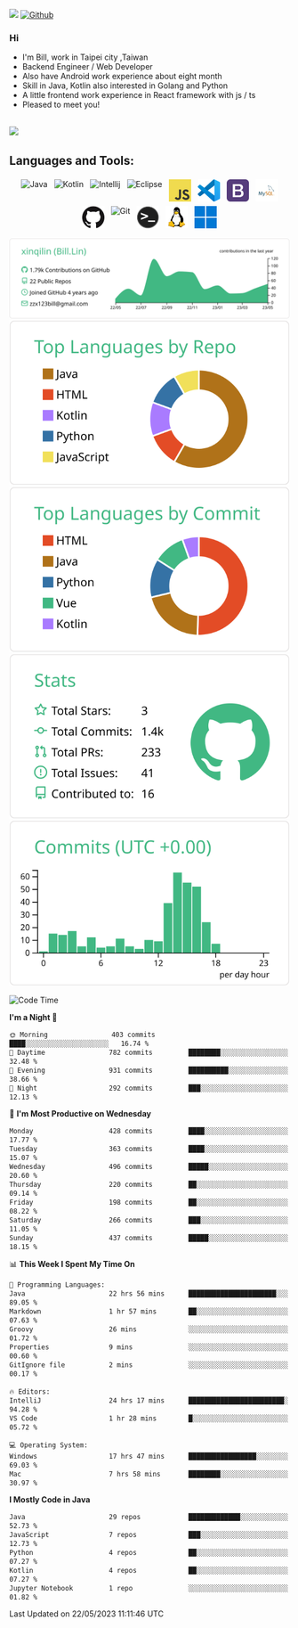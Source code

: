  
![](https://visitor-badge.laobi.icu/badge?page_id=xinqilin.xinqilin)
[![Github](https://img.shields.io/github/followers/xinqilin?label=Follow&style=social)](https://github.com/xinqilin)

### Hi 

- I'm Bill, work in Taipei city ,Taiwan
- Backend Engineer / Web Developer
- Also have Android work experience about eight month
- Skill in Java, Kotlin also interested in Golang and Python
- A little frontend work experience in React framework with js / ts
- Pleased to meet you!


<br />
<img src="https://github-profile-trophy.vercel.app/?username=xinqilin&column=7&margin-w=15" />

## Languages and Tools:
<p align="center">
<img src="https://raw.githubusercontent.com/jmnote/z-icons/master/svg/java.svg" alt="Java" height="40" style="vertical-align:top; margin:4px">
<img src="https://img.icons8.com/color/48/000000/kotlin.png"/  alt="Kotlin" height="40" style="vertical-align:top; margin:4px">
<img src="https://img.icons8.com/color/48/000000/intellij-idea.png" alt="Intellij" height="40" style="vertical-align:top; margin:4px"/>
<img src="https://img.icons8.com/ios-filled/50/000000/java-eclipse.png" alt="Eclipse" height="40" style="vertical-align:top; margin:4px"/>

<img src="https://raw.githubusercontent.com/github/explore/80688e429a7d4ef2fca1e82350fe8e3517d3494d/topics/javascript/javascript.png" alt="Javascript" height="40" style="vertical-align:top; margin:4px">
<img src="https://raw.githubusercontent.com/github/explore/80688e429a7d4ef2fca1e82350fe8e3517d3494d/topics/visual-studio-code/visual-studio-code.png" alt="VS Code" height="40" style="vertical-align:top; margin:4px">
<img src="https://raw.githubusercontent.com/github/explore/80688e429a7d4ef2fca1e82350fe8e3517d3494d/topics/bootstrap/bootstrap.png" alt="Bootstrap" height="40" style="vertical-align:top; margin:4px">
<img src="https://raw.githubusercontent.com/github/explore/80688e429a7d4ef2fca1e82350fe8e3517d3494d/topics/mysql/mysql.png" alt="MySQL" height="40" style="vertical-align:top; margin:4px">
<img src="https://raw.githubusercontent.com/github/explore/78df643247d429f6cc873026c0622819ad797942/topics/github/github.png" alt="Github" height="40" style="vertical-align:top; margin:4px">

<img src="https://raw.githubusercontent.com/jmnote/z-icons/master/svg/git.svg" alt="Git" height="40" style="vertical-align:top; margin:4px">
<img src="https://raw.githubusercontent.com/github/explore/80688e429a7d4ef2fca1e82350fe8e3517d3494d/topics/terminal/terminal.png" alt="Terminal" height="40" style="vertical-align:top; margin:4px">
<img src="https://raw.githubusercontent.com/github/explore/80688e429a7d4ef2fca1e82350fe8e3517d3494d/topics/linux/linux.png" alt="Linux" height="40" style="vertical-align:top; margin:4px" alt="Windows" height="40" style="vertical-align:top; margin:4px">
<img src="https://raw.githubusercontent.com/github/explore/80688e429a7d4ef2fca1e82350fe8e3517d3494d/topics/windows/windows.png" alt="Windows" height="40" style="vertical-align:top; margin:4px">

</p>

<!-- <p align="center"><img  src="https://leetcode.card.workers.dev/?username=xinqilin&theme=auto" alt="xinqilin-leetcode" /></p> -->

<!-- <div width="100%">   
 <a href="https://readme-stats-cfgj2cxdy.vercel.app/api?username=xinqilin&count_private=true&show_icons=true&theme=algolia">
   <img  align="left" src="https://github-readme-stats.vercel.app/api?username=xinqilin&show_icons=true&theme=algolia&card_width=4" width="400"/>
 </a>
 <a href="https://readme-stats-cfgj2cxdy.vercel.app/api/top-langs/?username=xinqilin&hide=php,html,css&theme=algolia">
  <img  align="right" src="https://github-readme-stats.vercel.app/api/top-langs/?username=xinqilin&hide=html,css&theme=algolia&langs_count=10&layout=compact" />
 </a>
</div> -->

<div align="center">

[![](https://raw.githubusercontent.com/xinqilin/xinqilin/master/profile-summary-card-output/vue/0-profile-details.svg)](https://github.com/vn7n24fzkq/github-profile-summary-cards)
[![](https://raw.githubusercontent.com/xinqilin/xinqilin/master/profile-summary-card-output/vue/1-repos-per-language.svg)](https://github.com/vn7n24fzkq/github-profile-summary-cards) [![](https://raw.githubusercontent.com/xinqilin/xinqilin/master/profile-summary-card-output/vue/2-most-commit-language.svg)](https://github.com/vn7n24fzkq/github-profile-summary-cards)
[![](https://raw.githubusercontent.com/xinqilin/xinqilin/master/profile-summary-card-output/vue/3-stats.svg)](https://github.com/vn7n24fzkq/github-profile-summary-cards) [![](https://raw.githubusercontent.com/xinqilin/xinqilin/master/profile-summary-card-output/vue/4-productive-time.svg)](https://github.com/vn7n24fzkq/github-profile-summary-cards)

</div>
 
<!--START_SECTION:waka-->
![Code Time](http://img.shields.io/badge/Code%20Time-1%2C440%20hrs%2022%20mins-blue)

**I'm a Night 🦉** 

```text
🌞 Morning                403 commits         ████░░░░░░░░░░░░░░░░░░░░░   16.74 % 
🌆 Daytime                782 commits         ████████░░░░░░░░░░░░░░░░░   32.48 % 
🌃 Evening                931 commits         ██████████░░░░░░░░░░░░░░░   38.66 % 
🌙 Night                  292 commits         ███░░░░░░░░░░░░░░░░░░░░░░   12.13 % 
```
📅 **I'm Most Productive on Wednesday** 

```text
Monday                   428 commits         ████░░░░░░░░░░░░░░░░░░░░░   17.77 % 
Tuesday                  363 commits         ████░░░░░░░░░░░░░░░░░░░░░   15.07 % 
Wednesday                496 commits         █████░░░░░░░░░░░░░░░░░░░░   20.60 % 
Thursday                 220 commits         ██░░░░░░░░░░░░░░░░░░░░░░░   09.14 % 
Friday                   198 commits         ██░░░░░░░░░░░░░░░░░░░░░░░   08.22 % 
Saturday                 266 commits         ███░░░░░░░░░░░░░░░░░░░░░░   11.05 % 
Sunday                   437 commits         █████░░░░░░░░░░░░░░░░░░░░   18.15 % 
```


📊 **This Week I Spent My Time On** 

```text
💬 Programming Languages: 
Java                     22 hrs 56 mins      ██████████████████████░░░   89.05 % 
Markdown                 1 hr 57 mins        ██░░░░░░░░░░░░░░░░░░░░░░░   07.63 % 
Groovy                   26 mins             ░░░░░░░░░░░░░░░░░░░░░░░░░   01.72 % 
Properties               9 mins              ░░░░░░░░░░░░░░░░░░░░░░░░░   00.60 % 
GitIgnore file           2 mins              ░░░░░░░░░░░░░░░░░░░░░░░░░   00.17 % 

🔥 Editors: 
IntelliJ                 24 hrs 17 mins      ████████████████████████░   94.28 % 
VS Code                  1 hr 28 mins        █░░░░░░░░░░░░░░░░░░░░░░░░   05.72 % 

💻 Operating System: 
Windows                  17 hrs 47 mins      █████████████████░░░░░░░░   69.03 % 
Mac                      7 hrs 58 mins       ████████░░░░░░░░░░░░░░░░░   30.97 % 
```

**I Mostly Code in Java** 

```text
Java                     29 repos            █████████████░░░░░░░░░░░░   52.73 % 
JavaScript               7 repos             ███░░░░░░░░░░░░░░░░░░░░░░   12.73 % 
Python                   4 repos             ██░░░░░░░░░░░░░░░░░░░░░░░   07.27 % 
Kotlin                   4 repos             ██░░░░░░░░░░░░░░░░░░░░░░░   07.27 % 
Jupyter Notebook         1 repo              ░░░░░░░░░░░░░░░░░░░░░░░░░   01.82 % 
```




 Last Updated on 22/05/2023 11:11:46 UTC
<!--END_SECTION:waka-->
 
 
<!-- <img src="https://wakatime.com/share/@abb22933-8532-4f24-8a13-e9e97bfee0f0/e937d23b-e152-4ff2-8509-e5b981912493.svg"  alt="Coding Chart" style="border-radius: 10px;border: solid 10px;" /> -->


